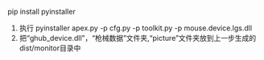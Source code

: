 
pip install pyinstaller


1. 执行 pyinstaller apex.py -p cfg.py -p toolkit.py -p mouse.device.lgs.dll
2. 把“ghub_device.dll”，“枪械数据”文件夹,“picture”文件夹放到上一步生成的dist/monitor目录中



